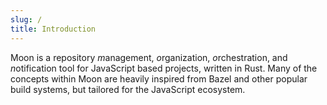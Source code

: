 ```yaml
---
slug: /
title: Introduction
---
```


Moon is a repository *m*anagement, *o*rganization, *o*rchestration, and *n*otification tool for
JavaScript based projects, written in Rust. Many of the concepts within Moon are heavily inspired
from Bazel and other popular build systems, but tailored for the JavaScript ecosystem.

